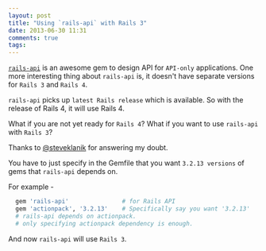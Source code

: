 ```yaml
---
layout: post
title: "Using `rails-api` with Rails 3"
date: 2013-06-30 11:31
comments: true
tags:
---
```



[`rails-api`](https://github.com/rails-api/rails-api) is an awesome gem to design API for `API-only` applications.
One more interesting thing about `rails-api` is, it doesn't have
separate versions for `Rails 3` and `Rails 4`.

`rails-api` picks up `latest Rails release` which is available. So with
the release of Rails 4, it will use Rails 4.

What if you are not yet ready for `Rails 4`?
What if you want to use `rails-api` with `Rails 3`?

Thanks to [@steveklanik](https://twitter.com/steveklabnik) for
answering my doubt.

<!-- more -->

You have to just specify in the Gemfile that you want `3.2.13 versions`
of gems that `rails-api` depends on.

For example -

```ruby
  gem 'rails-api'               # for Rails API
  gem 'actionpack', '3.2.13'    # Specifically say you want '3.2.13'
  # rails-api depends on actionpack.
  # only specifying actionpack dependency is enough.

```

And now `rails-api` will use `Rails 3`.
